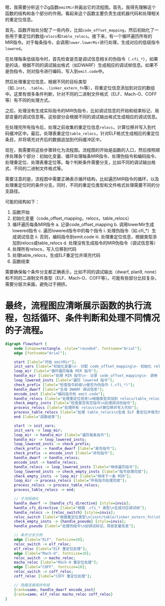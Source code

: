 嗯，我需要分析这个Zig函数`emitMir`并画出它的流程图。首先，我得先理解这个函数的结构和各个部分的作用。看起来这个函数主要负责生成机器代码和处理相关的重定位信息。

首先，函数开始处分配了一些内存，比如`code_offset_mapping`，然后初始化了一些用于重定位的数组`relocs`和`table_relocs`。接下来，有一个循环遍历所有的MIR指令。对于每条指令，会调用`lower.lowerMir`进行处理，生成对应的低级指令`lowered`。

在处理每条低级指令时，首先检查是否是调试信息相关的伪指令（`.cfi_*`），如果是的话，根据不同的调试输出格式（如DWARF）生成相应的调试帧信息。如果不是伪指令，则对指令进行编码，写入到`emit.code`中。

然后处理重定位信息，根据不同的目标类型（如`.inst`、`.table`、`.linker_extern_fn`等），将重定位信息添加到对应的数组中。这里有很多条件判断，针对不同的二进制文件格式（ELF、Mach-O、COFF等）有不同的处理方式。

之后，处理没有生成实际指令的MIR伪指令，比如调试信息的开始和结束标记、局部变量的调试信息等。这些部分会根据不同的调试输出格式生成相应的调试信息。

在处理完所有指令后，处理之前收集的重定位信息`relocs`，计算位移并写入到代码缓冲区中。最后，处理表重定位`table_relocs`，针对ELF格式生成相应的重定位条目，并将填充对齐后的数据追加到代码缓冲区中。

现在，我需要将这些步骤转化为流程图。流程图的开始是函数的入口，然后按照顺序处理各个部分：初始化变量、循环处理每条MIR指令、处理伪指令和编码指令、处理重定位、处理表重定位等。每个判断条件需要分支，比如不同的调试输出格式、不同的二进制文件格式等。

需要注意的是，流程图中需要正确表示循环结构，比如遍历MIR指令的循环，以及处理重定位时的条件分支。同时，不同的重定位类型和文件格式处理需要不同的分支路径。

可能的结构如下：

1. 函数开始
2. 初始化变量（code_offset_mapping，relocs，table_relocs）
3. 循环遍历每条MIR指令
   a. 记录code_offset_mapping
   b. 调用lowerMir生成lowered指令
   c. 遍历lowered指令中的每个指令
      i. 处理伪指令（如.cfi_*）生成调试信息
      ii. 否则，编码指令到emit.code
      iii. 处理重定位信息，根据类型添加到relocs或table_relocs
   d. 处理没有生成指令的MIR伪指令（调试信息等）
4. 处理所有relocs，写入位移到代码
5. 处理table_relocs，生成ELF重定位并填充代码
6. 函数结束

需要确保每个条件分支都正确表示，比如不同的调试输出（dwarf, plan9, none）和不同的二进制文件类型（ELF、Mach-O、COFF等）。可能有些部分比较复杂，需要分层次来画，避免过于拥挤。

最终，流程图应清晰展示函数的执行流程，包括循环、条件判断和处理不同情况的子流程。
================================================
```dot
digraph flowchart {
    node [shape=rectangle, style="rounded", fontname="Arial"];
    edge [fontname="Arial"];

    start [label="开始 emitMir"];
    init_vars [label="初始化变量\n- 分配 code_offset_mapping\n- 初始化 relocs/table_relocs"];
    loop_mir [label="循环遍历每条 MIR 指令"];
    handle_mir [label="处理 MIR 指令\n- 记录 code_offset_mapping\n- 调用 lowerMir 生成 lowered"];
    loop_lowered_insts [label="遍历 lowered 指令"];
    check_prefix [label="检查指令前缀\n是否为伪指令 (.cfi_*)"];
    handle_dwarf [label="生成 DWARF 调试信息"];
    encode_inst [label="编码指令到 emit.code"];
    handle_relocs [label="处理重定位信息\n根据类型添加到 relocs/table_relocs"];
    check_empty_insts [label="检查是否有空指令\n处理调试伪指令"];
    process_relocs [label="处理所有 relocs\n计算位移并写入代码"];
    process_table_relocs [label="处理 table_relocs\n生成 ELF 重定位并填充代码"];
    end [label="函数结束"];

    start -> init_vars;
    init_vars -> loop_mir;
    loop_mir -> handle_mir [label="遍历每条指令"];
    handle_mir -> loop_lowered_insts;
    loop_lowered_insts -> check_prefix;
    check_prefix -> handle_dwarf [label="是伪指令"];
    check_prefix -> encode_inst [label="非伪指令"];
    handle_dwarf -> handle_relocs;
    encode_inst -> handle_relocs;
    handle_relocs -> loop_lowered_insts [label="继续遍历指令"];
    loop_lowered_insts -> check_empty_insts [label="指令处理完成"];
    check_empty_insts -> loop_mir [label="继续下一条 MIR"];
    loop_mir -> process_relocs [label="所有指令处理完成"];
    process_relocs -> process_table_relocs;
    process_table_relocs -> end;

    // 子流程细化
    handle_dwarf -> {handle_cfi_directive} [style=invis];
    handle_cfi_directive [label="根据 .cfi_* 类型\n生成对应调试帧"];
    handle_relocs -> {reloc_switch} [style=invis];
    reloc_switch [label="根据重定位类型\n(inst/table/linker_extern_fn)\n分发到不同处理逻辑"];
    check_empty_insts -> {handle_pseudo} [style=invis];
    handle_pseudo [label="处理伪指令\n如调试标记、局部变量信息"];

    // 条件分支示例
    edge [label="ELF", fontsize=10];
    reloc_switch -> elf_reloc;
    elf_reloc [label="ELF 重定位处理"];
    edge [label="Mach-O", fontsize=10];
    reloc_switch -> macho_reloc;
    macho_reloc [label="Mach-O 重定位处理"];
    edge [label="COFF", fontsize=10];
    reloc_switch -> coff_reloc;
    coff_reloc [label="COFF 重定位处理"];

    // 隐藏连接保持布局
    {rank=same; handle_dwarf encode_inst}
    {rank=same; elf_reloc macho_reloc coff_reloc}
}
```